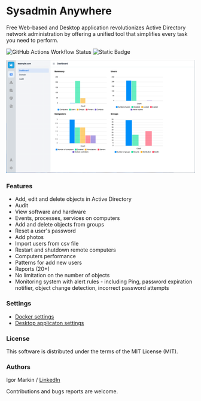 # Sysadmin Anywhere

Free Web-based and Desktop application revolutionizes Active Directory network administration by offering a unified tool that simplifies every task you need to perform.

![GitHub Actions Workflow Status](https://img.shields.io/github/actions/workflow/status/sysadminanywhere/sysadminanywhere/maven.yml)
![Static Badge](https://img.shields.io/badge/version-2.1.8-blue)

![Sysadmin Screenshot](images/Screen02.png)

### Features

- Add, edit and delete objects in Active Directory
- Audit
- View software and hardware
- Events, processes, services on computers
- Add and delete objects from groups
- Reset a user's password
- Add photos
- Import users from csv file
- Restart and shutdown remote computers
- Computers performance
- Patterns for add new users
- Reports (20+)
- No limitation on the number of objects
- Monitoring system with alert rules - including Ping, password expiration notifier, object change detection, incorrect password attempts

### Settings

* [Docker settings](https://github.com/sysadminanywhere/sysadminanywhere/wiki/Docker-settings)
* [Desktop applicaton settings](https://github.com/sysadminanywhere/sysadminanywhere/wiki/Desktop-settings)

### License

This software is distributed under the terms of the MIT License (MIT).

### Authors

Igor Markin / [LinkedIn](https://www.linkedin.com/in/igor-markin/)

Contributions and bugs reports are welcome.
